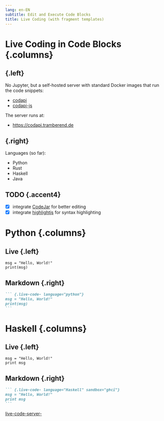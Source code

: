 ```yaml
---
lang: en-EN
subtitle: Edit and Execute Code Blocks
title: Live Coding (with fragment templates)
---
```


# Live Coding in Code Blocks {.columns}

## {.left}

No Jupyter, but a self-hosted server with standard Docker images that run the
code snippets:

-   [codapi](https://codapi.org)
-   [codapi-js](https://github.com/nalgeon/codapi-js)

The server runs at:

-   <https://codapi.tramberend.de>

## {.right}

Languages (so far):

-   Python
-   Rust
-   Haskell
-   Java

## TODO {.accent4}

-   [x] integrate [CodeJar](https://medv.io/codejar/) for better editing
-   [x] integrate [highlightjs](https://highlightjs.org/) for syntax
    highlighting

# Python {.columns}

## Live {.left}

``` {.python .live-code- language="Python"}
msg = "Hello, World!"
print(msg)
```

## Markdown {.right}

```` markdown
``` {.live-code- language="python"}
msg = "Hello, World!"
print(msg)
```
````

# Haskell {.columns}

## Live {.left}

``` {.live-code- language="Haskell" sandbox="GHCi"}
msg = "Hello, World!"
print msg
```

## Markdown {.right}

```` markdown
``` {.live-code- language="Haskell" sandbox="ghci"}
msg = "Hello, World!"
print msg
```
````

[live-code-server-](https://codapi.tramberend.de/v1)
